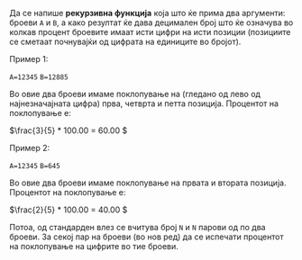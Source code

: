 Да се напише **рекурзивна функција** која што ќе прима два аргументи: броеви `А` и `B`, а како резултат ќе дава децимален број што ќе означува во колкав процент броевите имаат исти цифри на исти позиции (позициите се сметаат почнувајќи од цифрата на единиците во бројот).

Пример 1:

`A=12345`
`B=12885`

Во овие два броеви имаме поклопување на (гледано од лево од најнезначајната цифра) прва, четврта и петта позиција. Процентот на поклопување е:

$\frac{3}{5} * 100.00 = 60.00 $

Пример 2:

`A=12345`
`B=645`

Во овие два броеви имаме поклопување на првата и втората позиција. Процентот на поклопување е:

$\frac{2}{5} * 100.00 = 40.00 $

Потоа, од стандарден влез се вчитува број `N` и `N` парови од по два броеви. За секој пар на броеви (во нов ред) да се испечати процентот на поклопување на цифрите во тие броеви.